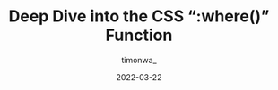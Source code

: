 ---
author: timonwa_
date: 2022-03-22
publisher: logrocket
tags:
  - css
target_url: https://blog.logrocket.com/deep-dive-css-where-function/
title: Deep Dive into the CSS “:where()” Function
---